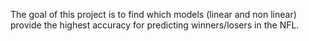 The goal of this project is to find which models (linear and non linear) provide the highest accuracy for predicting winners/losers in the NFL. 
